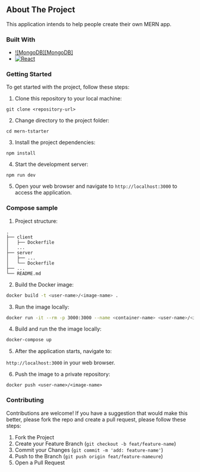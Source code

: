 ## About The Project

This application intends to help people create
their own MERN app.

### Built With

- [![MongoDB][MongoDB]][MongoDB-url]
- [![React][React.js]][React-url]
    <!-- * [![Next][Next.js]][Next-url] -->
    <!-- * [![Vue][Vue.js]][Vue-url] -->
    <!-- * [![Angular][Angular.io]][Angular-url] -->
    <!-- * [![Svelte][Svelte.dev]][Svelte-url]
  <!-- - [![Laravel][Laravel.com]][Laravel-url] -->
  <!-- - [![Bootstrap][Bootstrap.com]][Bootstrap-url] -->
  <!-- - [![JQuery][JQuery.com]][JQuery-url] -->

### Getting Started

To get started with the project, follow these
steps:

1. Clone this repository to your local machine:

`git clone <repository-url>`

2. Change directory to the project folder:

`cd mern-tstarter`

3. Install the project dependencies:

`npm install`

4. Start the development server:

`npm run dev`

5. Open your web browser and navigate to
   `http://localhost:3000` to access the
   application.

### Compose sample

1. Project structure:

```
.
├── client
│   ├── Dockerfile
│   ...
├── server
│   ├── ...
│   └── Dockerfile
├── ...
└── README.md
```

2. Build the Docker image:

```sh
docker build -t <user-name>/<image-name> .
```

3. Run the image locally:

```sh
docker run -it --rm -p 3000:3000 --name <container-name> <user-name>/<image-name>
```

4. Build and run the the image locally:

```sh
docker-compose up
```

5. After the application starts, navigate to:

`http://localhost:3000` in your web browser.

6. Push the image to a private repository:

`docker push <user-name>/<image-name>`

### Contributing

Contributions are welcome! If you have a
suggestion that would make this better, please
fork the repo and create a pull request, please
follow these steps:

1. Fork the Project
2. Create your Feature Branch
   (`git checkout -b feat/feature-name`)
3. Commit your Changes
   (`git commit -m 'add: feature-name'`)
4. Push to the Branch
   (`git push origin feat/feature-nameure`)
5. Open a Pull Request

<!-- MARKDOWN LINKS & IMAGES -->
<!-- https://www.markdownguide.org/basic-syntax/#reference-style-links -->

[contributors-shield]:
 https://img.shields.io/github/contributors/othneildrew/Best-README-Template.svg?style=for-the-badge
[contributors-url]:
 https://github.com/othneildrew/Best-README-Template/graphs/contributors
[forks-shield]:
 https://img.shields.io/github/forks/othneildrew/Best-README-Template.svg?style=for-the-badge
[forks-url]:
 https://github.com/othneildrew/Best-README-Template/network/members
[stars-shield]:
 https://img.shields.io/github/stars/othneildrew/Best-README-Template.svg?style=for-the-badge
[stars-url]:
 https://github.com/othneildrew/Best-README-Template/stargazers
[issues-shield]:
 https://img.shields.io/github/issues/othneildrew/Best-README-Template.svg?style=for-the-badge
[issues-url]:
 https://github.com/othneildrew/Best-README-Template/issues
[license-shield]:
 https://img.shields.io/github/license/othneildrew/Best-README-Template.svg?style=for-the-badge
[license-url]:
 https://github.com/othneildrew/Best-README-Template/blob/master/LICENSE.txt
[linkedin-shield]:
 https://img.shields.io/badge/-LinkedIn-black.svg?style=for-the-badge&logo=linkedin&colorB=555
[linkedin-url]:
 https://linkedin.com/in/othneildrew
[product-screenshot]: images/screenshot.png
[Next.js]:
 https://img.shields.io/badge/next.js-000000?style=for-the-badge&logo=nextdotjs&logoColor=white
[Next-url]: https://nextjs.org/
[React.js]:
 https://img.shields.io/badge/React-20232A?style=for-the-badge&logo=react&logoColor=61DAFB
[React-url]: https://reactjs.org/
[Vue.js]:
 https://img.shields.io/badge/Vue.js-35495E?style=for-the-badge&logo=vuedotjs&logoColor=4FC08D
[Vue-url]: https://vuejs.org/
[Angular.io]:
 https://img.shields.io/badge/Angular-DD0031?style=for-the-badge&logo=angular&logoColor=white
[Angular-url]: https://angular.io/
[Svelte.dev]:
 https://img.shields.io/badge/Svelte-4A4A55?style=for-the-badge&logo=svelte&logoColor=FF3E00
[Svelte-url]: https://svelte.dev/
[Laravel.com]:
 https://img.shields.io/badge/Laravel-FF2D20?style=for-the-badge&logo=laravel&logoColor=white
[Laravel-url]: https://laravel.com
[Bootstrap.com]:
 https://img.shields.io/badge/Bootstrap-563D7C?style=for-the-badge&logo=bootstrap&logoColor=white
[Bootstrap-url]: https://getbootstrap.com
[JQuery.com]:
 https://img.shields.io/badge/jQuery-0769AD?style=for-the-badge&logo=jquery&logoColor=white
[JQuery-url]: https://jquery.com

<!--  -->

[MongoDB.com]:
 https://img.shields.io/badge/MongoDB-0769AD?style=for-the-badge&logo=jquery&logoColor=white
[MongoDB-url]: https://www.mongodb.com
[JQuery.com]:
 https://img.shields.io/badge/jQuery-0769AD?style=for-the-badge&logo=jquery&logoColor=white
[JQuery-url]: https://jquery.com
[JQuery.com]:
 https://img.shields.io/badge/jQuery-0769AD?style=for-the-badge&logo=jquery&logoColor=white
[JQuery-url]: https://jquery.com
[JQuery.com]:
 https://img.shields.io/badge/jQuery-0769AD?style=for-the-badge&logo=jquery&logoColor=white
[JQuery-url]: https://jquery.com
